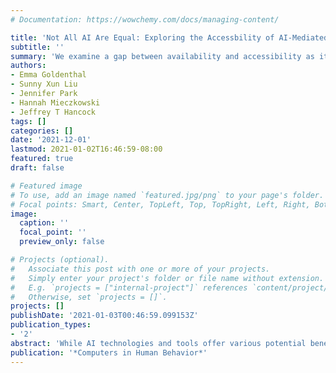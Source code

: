 ```yaml
---
# Documentation: https://wowchemy.com/docs/managing-content/

title: 'Not All AI Are Equal: Exploring the Accessbility of AI-Mediated Communication Technology'
subtitle: ''
summary: 'We examine a gap between availability and accessibility as it relates to the adoption of AI-Mediated Communication (AI-MC) tools - including voice-assisted communication, language correction, predictive text suggestion, transcription, translation, and personalized language learning tools - by conducting an online survey. [(Link)](https://doi.org/10.1016/j.chb.2021.106975)'
authors:
- Emma Goldenthal
- Sunny Xun Liu
- Jennifer Park
- Hannah Mieczkowski
- Jeffrey T Hancock
tags: []
categories: []
date: '2021-12-01'
lastmod: 2021-01-02T16:46:59-08:00
featured: true
draft: false

# Featured image
# To use, add an image named `featured.jpg/png` to your page's folder.
# Focal points: Smart, Center, TopLeft, Top, TopRight, Left, Right, BottomLeft, Bottom, BottomRight.
image:
  caption: ''
  focal_point: ''
  preview_only: false

# Projects (optional).
#   Associate this post with one or more of your projects.
#   Simply enter your project's folder or file name without extension.
#   E.g. `projects = ["internal-project"]` references `content/project/deep-learning/index.md`.
#   Otherwise, set `projects = []`.
projects: []
publishDate: '2021-01-03T00:46:59.099153Z'
publication_types:
- '2'
abstract: 'While AI technologies and tools offer various potential benefits to their users, it is not clear whether opportunities to access these benefits are equally accessible to all. We examine this gap between availability and accessibility as it relates to the adoption of AI-Mediated Communication (AI-MC) tools, which enable interpersonal communication where an intelligent agent operates on behalf of a communicator. Upon defining six functional AI-MC types (voice-assisted communication, language correction, predictive text suggestion, transcription, translation, personalized language learning) we conducted an online survey of 519 U.S. participants that combined closed- and open-ended measures. Our quantitative results revealed how AI-MC adoption is related to software, device, and internet access for tools such as voice-assisted communication; demographic factors such as age, education and income in the case of translation and transcription tools; and some components of AI-MC literacy for specific functional tools. Our qualitative analyses provide additional nuance for these findings, and we articulate a number of barriers to access, understanding, and usage of AI-MC tools, which we suggest hinder AI-MC accessibility for user groups traditionally disadvantaged by one-size-fits-all technological tools. We end with a call for broadly addressing accessibility concerns within the digital technology industry.'
publication: '*Computers in Human Behavior*'
---
```


